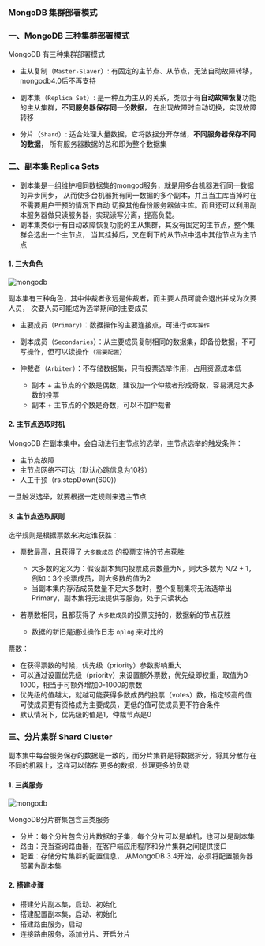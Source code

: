 ### MongoDB 集群部署模式

### 一、MongoDB 三种集群部署模式
MongoDB 有三种集群部署模式
* 主从复制（`Master-Slaver`）: 有固定的主节点、从节点，无法自动故障转移，mongodb4.0后不再支持

* 副本集（`Replica Set`）: 是一种互为主从的关系，类似于有**自动故障恢复**功能的主从集群，**不同服务器保存同一份数据**，
在出现故障时自动切换，实现故障转移
 
* 分片（`Shard`）: 适合处理大量数据，它将数据分开存储，**不同服务器保存不同的数据**，
所有服务器数据的总和即为整个数据集



 
### 二、副本集 Replica Sets
* 副本集是一组维护相同数据集的mongod服务，就是用多台机器进行同一数据的异步同步，
从而使多台机器拥有同一数据的多个副本，并且当主库当掉时在不需要用户干预的情况下自动
切换其他备份服务器做主库。而且还可以利用副本服务器做只读服务器，实现读写分离，提高负载。
* 副本集类似于有自动故障恢复功能的主从集群，其没有固定的主节点，整个集群会选出一个主节点，
当其挂掉后，又在剩下的从节点中选中其他节点为主节点

#### 1. 三大角色
![mongodb](https://fgq233.github.io/imgs/java/mongodb1.png)

副本集有三种角色，其中仲裁者永远是仲裁者，而主要人员可能会退出并成为次要人员，
次要人员可能成为选举期间的主要成员

* 主要成员（`Primary`）：数据操作的主要连接点，可进行`读写操作`

* 副本成员（`Secondaries`）：从主要成员复制相同的数据集，即备份数据，不可写操作，但可以读操作（`需要配置`）

* 仲裁者（`Arbiter`）：不存储数据集，只有投票选举作用，占用资源成本低
    * 副本 + 主节点的个数是偶数，建议加一个仲裁者形成奇数，容易满足大多数的投票
    * 副本 + 主节点的个数是奇数，可以不加仲裁者
 
#### 2. 主节点选取时机  
MongoDB 在副本集中，会自动进行主节点的选举，主节点选举的触发条件：
* 主节点故障
* 主节点网络不可达（默认心跳信息为10秒）
* 人工干预（rs.stepDown(600)）

一旦触发选举，就要根据一定规则来选主节点 

#### 3. 主节点选取原则
选举规则是根据票数来决定谁获胜：
* 票数最高，且获得了 `大多数成员` 的投票支持的节点获胜
    * 大多数的定义为：假设副本集内投票成员数量为N，则大多数为 N/2 + 1，例如：3个投票成员，则大多数的值为2
    * 当副本集内存活成员数量不足大多数时，整个复制集将无法选举出Primary，副本集将无法提供写服务，处于只读状态

* 若票数相同，且都获得了 `大多数成员`的投票支持的，数据新的节点获胜
    * 数据的新旧是通过操作日志 `oplog` 来对比的


票数：
* 在获得票数的时候，优先级（priority）参数影响重大
* 可以通过设置优先级（priority）来设置额外票数，优先级即权重，取值为0-1000，相当于可额外增加0-1000的票数
* 优先级的值越大，就越可能获得多数成员的投票（votes）数，指定较高的值可使成员更有资格成为主要成员，更低的值可使成员更不符合条件
* 默认情况下，优先级的值是1，仲裁节点是0



### 三、分片集群 Shard Cluster
副本集中每台服务保存的数据是一致的，而分片集群是将数据拆分，将其分散存在不同的机器上，这样可以储存
更多的数据，处理更多的负载

#### 1. 三类服务
![mongodb](https://fgq233.github.io/imgs/java/mongodb3.png)

MongoDB分片群集包含三类服务
* 分片：每个分片包含分片数据的子集，每个分片可以是单机，也可以是副本集
* 路由：充当查询路由器，在客户端应用程序和分片集群之间提供接口
* 配置：存储分片集群的配置信息， 从MongoDB 3.4开始，必须将配置服务器部署为副本集


#### 2. 搭建步骤
* 搭建分片副本集，启动、初始化
* 搭建配置副本集，启动、初始化
* 搭建路由服务，启动
* 连接路由服务，添加分片、开启分片
